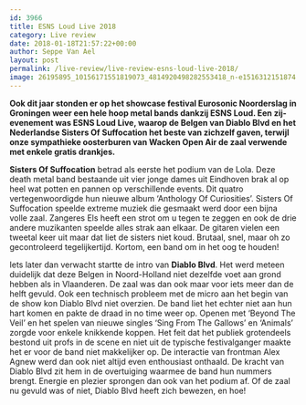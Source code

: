 ```yaml
---
id: 3966
title: ESNS Loud Live 2018
category: Live review
date: 2018-01-18T21:57:22+00:00
author: Seppe Van Ael
layout: post
permalink: /live-review/live-review-esns-loud-live-2018/
image: 26195895_10156171551819073_4814920498282553418_n-e1516312151874.png
---
```

**Ook dit jaar stonden er op het showcase festival Eurosonic Noorderslag in Groningen weer een hele hoop metal bands dankzij ESNS Loud. Een zij-evenement was ESNS Loud Live, waarop de Belgen van Diablo Blvd en het Nederlandse Sisters Of Suffocation het beste van zichzelf gaven, terwijl onze sympathieke oosterburen van Wacken Open Air de zaal verwende met enkele gratis drankjes.**

**Sisters Of Suffocation** betrad als eerste het podium van de Lola. Deze death metal band bestaande uit vier jonge dames uit Eindhoven brak al op heel wat potten en pannen op verschillende events. Dit quatro vertegenwoordigde hun nieuwe album ‘Anthology Of Curiosities’. Sisters Of Suffocation speelde extreme muziek die gesmaakt werd door een bijna volle zaal. Zangeres Els heeft een strot om u tegen te zeggen en ook de drie andere muzikanten speelde alles strak aan elkaar. De gitaren vielen een tweetal keer uit maar dat liet de sisters niet koud. Brutaal, snel, maar oh zo gecontroleerd tegelijkertijd. Kortom, een band om in het oog te houden!

Iets later dan verwacht startte de intro van **Diablo Blvd**. Het werd meteen duidelijk dat deze Belgen in Noord-Holland niet dezelfde voet aan grond hebben als in Vlaanderen. De zaal was dan ook maar voor iets meer dan de helft gevuld. Ook een technisch probleem met de micro aan het begin van de show kon Diablo Blvd niet overzien. De band liet het echter niet aan hun hart komen en pakte de draad in no time weer op. Openen met ‘Beyond The Veil’ en het spelen van nieuwe singles ‘Sing From The Gallows’ en ‘Animals’ zorgde voor enkele knikkende koppen. Het feit dat het publiek grotendeels bestond uit profs in de scene en niet uit de typische festivalganger maakte het er voor de band niet makkelijker op. De interactie van frontman Alex Agnew werd dan ook niet altijd even enthousiast onthaald. De kracht van Diablo Blvd zit hem in de overtuiging waarmee de band hun nummers brengt. Energie en plezier sprongen dan ook van het podium af. Of de zaal nu gevuld was of niet, Diablo Blvd heeft zich bewezen, en hoe!
